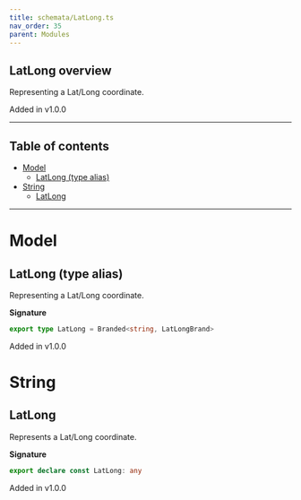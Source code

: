 ```yaml
---
title: schemata/LatLong.ts
nav_order: 35
parent: Modules
---
```


## LatLong overview

Representing a Lat/Long coordinate.

Added in v1.0.0

---

<h2 class="text-delta">Table of contents</h2>

- [Model](#model)
  - [LatLong (type alias)](#latlong-type-alias)
- [String](#string)
  - [LatLong](#latlong)

---

# Model

## LatLong (type alias)

Representing a Lat/Long coordinate.

**Signature**

```ts
export type LatLong = Branded<string, LatLongBrand>
```

Added in v1.0.0

# String

## LatLong

Represents a Lat/Long coordinate.

**Signature**

```ts
export declare const LatLong: any
```

Added in v1.0.0
